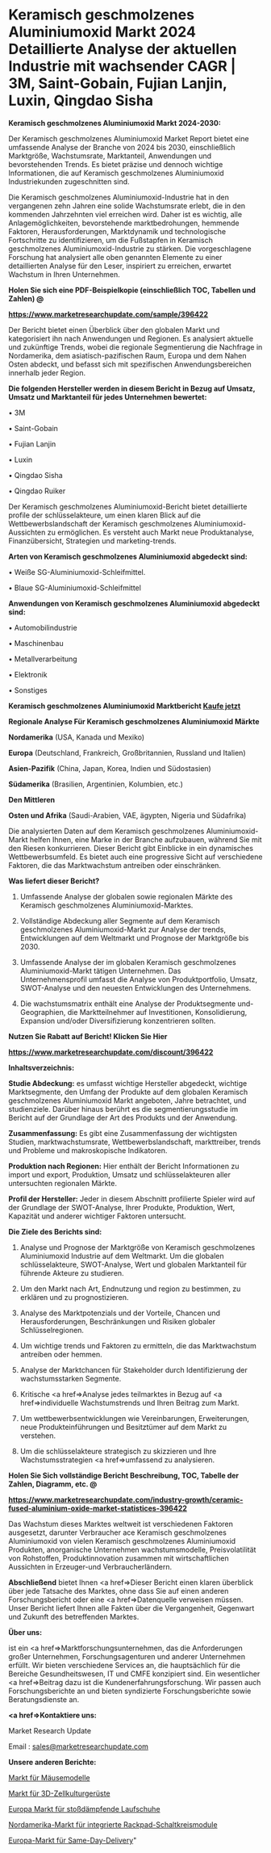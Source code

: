 # Keramisch geschmolzenes Aluminiumoxid Markt 2024 Detaillierte Analyse der aktuellen Industrie mit wachsender CAGR | 3M, Saint-Gobain, Fujian Lanjin, Luxin, Qingdao Sisha

<strong>Keramisch geschmolzenes Aluminiumoxid Markt 2024-2030:</strong>

Der Keramisch geschmolzenes Aluminiumoxid Market Report bietet eine umfassende Analyse der Branche von 2024 bis 2030, einschließlich Marktgröße, Wachstumsrate, Marktanteil, Anwendungen und bevorstehenden Trends. Es bietet präzise und dennoch wichtige Informationen, die auf Keramisch geschmolzenes Aluminiumoxid Industriekunden zugeschnitten sind.

Die Keramisch geschmolzenes Aluminiumoxid-Industrie hat in den vergangenen zehn Jahren eine solide Wachstumsrate erlebt, die in den kommenden Jahrzehnten viel erreichen wird. Daher ist es wichtig, alle Anlagemöglichkeiten, bevorstehende marktbedrohungen, hemmende Faktoren, Herausforderungen, Marktdynamik und technologische Fortschritte zu identifizieren, um die Fußstapfen in Keramisch geschmolzenes Aluminiumoxid-Industrie zu stärken. Die vorgeschlagene Forschung hat analysiert alle oben genannten Elemente zu einer detaillierten Analyse für den Leser, inspiriert zu erreichen, erwartet Wachstum in Ihren Unternehmen.



<strong>Holen Sie sich eine PDF-Beispielkopie (einschließlich TOC, Tabellen und Zahlen) @
</strong>

<strong><a href=https://www.marketresearchupdate.com/sample/396422>

<strong>https://www.marketresearchupdate.com/sample/396422</u></font></a></strong></strong>

Der Bericht bietet einen Überblick über den globalen Markt und kategorisiert ihn nach Anwendungen und Regionen. Es analysiert aktuelle und zukünftige Trends, wobei die regionale Segmentierung die Nachfrage in Nordamerika, dem asiatisch-pazifischen Raum, Europa und dem Nahen Osten abdeckt, und befasst sich mit spezifischen Anwendungsbereichen innerhalb jeder Region.



<strong>Die folgenden Hersteller werden in diesem Bericht in Bezug auf Umsatz, Umsatz und Marktanteil für jedes Unternehmen bewertet:</strong>

• 3M

• Saint-Gobain

• Fujian Lanjin

• Luxin

• Qingdao Sisha

• Qingdao Ruiker

Der Keramisch geschmolzenes Aluminiumoxid-Bericht bietet detaillierte profile der schlüsselakteure, um einen klaren Blick auf die Wettbewerbslandschaft der Keramisch geschmolzenes Aluminiumoxid-Aussichten zu ermöglichen. Es versteht auch Markt neue Produktanalyse, Finanzübersicht, Strategien und marketing-trends.



<strong>Arten von Keramisch geschmolzenes Aluminiumoxid abgedeckt sind:</strong>

• Weiße SG-Aluminiumoxid-Schleifmittel.

• Blaue SG-Aluminiumoxid-Schleifmittel



<strong>Anwendungen von Keramisch geschmolzenes Aluminiumoxid abgedeckt sind:</strong>

• Automobilindustrie

• Maschinenbau

• Metallverarbeitung

• Elektronik

• Sonstiges



<strong>Keramisch geschmolzenes Aluminiumoxid Marktbericht <a href=https://www.marketresearchupdate.com/buynow/396422>Kaufe jetzt</a></strong>



<strong>Regionale Analyse Für Keramisch geschmolzenes Aluminiumoxid Märkte</strong>



<strong>Nordamerika</strong> (USA, Kanada und Mexiko)



<strong>Europa</strong> (Deutschland, Frankreich, Großbritannien, Russland und Italien)



<strong>Asien-Pazifik</strong> (China, Japan, Korea, Indien und Südostasien)



<strong>Südamerika</strong> (Brasilien, Argentinien, Kolumbien, etc.)



<strong>Den Mittleren</strong> 

<strong>Osten und Afrika</strong> (Saudi-Arabien, VAE, ägypten, Nigeria und Südafrika)

Die analysierten Daten auf dem Keramisch geschmolzenes Aluminiumoxid-Markt helfen Ihnen, eine Marke in der Branche aufzubauen, während Sie mit den Riesen konkurrieren. Dieser Bericht gibt Einblicke in ein dynamisches Wettbewerbsumfeld. Es bietet auch eine progressive Sicht auf verschiedene Faktoren, die das Marktwachstum antreiben oder einschränken.



<strong>Was liefert dieser Bericht?</strong>

1. Umfassende Analyse der globalen sowie regionalen Märkte des Keramisch geschmolzenes Aluminiumoxid-Marktes.

2. Vollständige Abdeckung aller Segmente auf dem Keramisch geschmolzenes Aluminiumoxid-Markt zur Analyse der trends, Entwicklungen auf dem Weltmarkt und Prognose der Marktgröße bis 2030.

3. Umfassende Analyse der im globalen Keramisch geschmolzenes Aluminiumoxid-Markt tätigen Unternehmen. Das Unternehmensprofil umfasst die Analyse von Produktportfolio, Umsatz, SWOT-Analyse und den neuesten Entwicklungen des Unternehmens.

4. Die wachstumsmatrix enthält eine Analyse der Produktsegmente und-Geographien, die Marktteilnehmer auf Investitionen, Konsolidierung, Expansion und/oder Diversifizierung konzentrieren sollten.



<strong>Nutzen Sie Rabatt auf Bericht! Klicken Sie Hier
</strong>

<strong><a href=https://www.marketresearchupdate.com/discount/396422>https://www.marketresearchupdate.com/discount/396422</b></u></font></strong></a>



<strong>Inhaltsverzeichnis:</strong>



<strong>Studie Abdeckung:</strong> es umfasst wichtige Hersteller abgedeckt, wichtige Marktsegmente, den Umfang der Produkte auf dem globalen Keramisch geschmolzenes Aluminiumoxid Markt angeboten, Jahre betrachtet, und studienziele. Darüber hinaus berührt es die segmentierungsstudie im Bericht auf der Grundlage der Art des Produkts und der Anwendung.



<strong>Zusammenfassung:</strong> Es gibt eine Zusammenfassung der wichtigsten Studien, marktwachstumsrate, Wettbewerbslandschaft, markttreiber, trends und Probleme und makroskopische Indikatoren.



<strong>Produktion nach Regionen:</strong> Hier enthält der Bericht Informationen zu import und export, Produktion, Umsatz und schlüsselakteuren aller untersuchten regionalen Märkte.



<strong>Profil der Hersteller:</strong> Jeder in diesem Abschnitt profilierte Spieler wird auf der Grundlage der SWOT-Analyse, Ihrer Produkte, Produktion, Wert, Kapazität und anderer wichtiger Faktoren untersucht.



<strong>Die Ziele des Berichts sind:</strong>

1) Analyse und Prognose der Marktgröße von Keramisch geschmolzenes Aluminiumoxid Industrie auf dem Weltmarkt.
Um die globalen schlüsselakteure, SWOT-Analyse, Wert und globalen Marktanteil für führende Akteure zu studieren.

2) Um den Markt nach Art, Endnutzung und region zu bestimmen, zu erklären und zu prognostizieren.

3) Analyse des Marktpotenzials und der Vorteile, Chancen und Herausforderungen, Beschränkungen und Risiken globaler Schlüsselregionen.

4) Um wichtige trends und Faktoren zu ermitteln, die das Marktwachstum antreiben oder hemmen.

5) Analyse der Marktchancen für Stakeholder durch Identifizierung der wachstumsstarken Segmente.

6) Kritische <a href=>Analyse</a> jedes teilmarktes in Bezug auf <a href=>individuelle</a> Wachstumstrends und Ihren Beitrag zum Markt.

7) Um wettbewerbsentwicklungen wie Vereinbarungen, Erweiterungen, neue Produkteinführungen und Besitztümer auf dem Markt zu verstehen.

8) Um die schlüsselakteure strategisch zu skizzieren und Ihre Wachstumsstrategien <a href=>umfassend</a> zu analysieren.



<strong>Holen Sie Sich vollständige Bericht Beschreibung, TOC, Tabelle der Zahlen, Diagramm, etc. @ </strong>

<strong><a href=https://www.marketresearchupdate.com/industry-growth/ceramic-fused-aluminium-oxide-market-statistices-396422>https://www.marketresearchupdate.com/industry-growth/ceramic-fused-aluminium-oxide-market-statistices-396422</a></font></strong>

Das Wachstum dieses Marktes weltweit ist verschiedenen Faktoren ausgesetzt, darunter Verbraucher ace Keramisch geschmolzenes Aluminiumoxid von vielen Keramisch geschmolzenes Aluminiumoxid Produkten, anorganische Unternehmen wachstumsmodelle, Preisvolatilität von Rohstoffen, Produktinnovation zusammen mit wirtschaftlichen Aussichten in Erzeuger-und Verbraucherländern.



<strong>Abschließend</strong> bietet Ihnen <a href=>Dieser</a> Bericht einen klaren überblick über jede Tatsache des Marktes, ohne dass Sie auf einen anderen Forschungsbericht oder eine <a href=>Datenquelle</a> verweisen müssen. Unser Bericht liefert Ihnen alle Fakten über die Vergangenheit, Gegenwart und Zukunft des betreffenden Marktes.



<strong>Über uns:</strong>

 ist ein <a href=>Marktfors</a>chungsunternehmen, das die Anforderungen großer Unternehmen, Forschungsagenturen und anderer Unternehmen erfüllt. Wir bieten verschiedene Services an, die hauptsächlich für die Bereiche Gesundheitswesen, IT und CMFE konzipiert sind. Ein wesentlicher <a href=>Beitrag</a> dazu ist die Kundenerfahrungsforschung. Wir passen auch Forschungsberichte an und bieten syndizierte Forschungsberichte sowie Beratungsdienste an.



<strong><a href=>Kontaktiere uns:</a></strong>

Market Research Update

Email : sales@marketresearchupdate.com



<strong>Unsere anderen Berichte:</strong>

<a href=https://www.linkedin.com/pulse/mice-model-market-demand-future-scope-top-key>Markt für Mäusemodelle</a>

<a href=https://www.linkedin.com/pulse/3d-cell-culture-scaffold-market-size-emerging>Markt für 3D-Zellkulturgerüste</a>

<a href=https://www.linkedin.com/pulse/europe-shock-absorption-running-shoes-market-2023-analysis>Europa Markt für stoßdämpfende Laufschuhe</a>

<a href=https://www.linkedin.com/pulse/north-america-rackpad-integrated-circuit-module-market>Nordamerika-Markt für integrierte Rackpad-Schaltkreismodule</a>

<a href=https://www.linkedin.com/pulse/europe-same-day-delivery-market-2023-9xsyf/>Europa-Markt für Same-Day-Delivery</a>"
